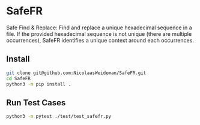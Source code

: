 # SafeFR
Safe Find &amp; Replace: Find and replace a unique hexadecimal sequence in a file.
If the provided hexadecimal sequence is not unique (there are multiple occurrences), SafeFR identifies a unique context around each occurrences.

## Install
```sh
git clone git@github.com:NicolaasWeideman/SafeFR.git
cd SafeFR
python3 -m pip install .
```

## Run Test Cases
```sh
python3 -m pytest ./test/test_safefr.py
```
